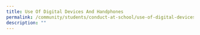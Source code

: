 ```yaml
---
title: Use Of Digital Devices And Handphones
permalink: /community/students/conduct-at-school/use-of-digital-devices-and-handphones/
description: ""
---
```

